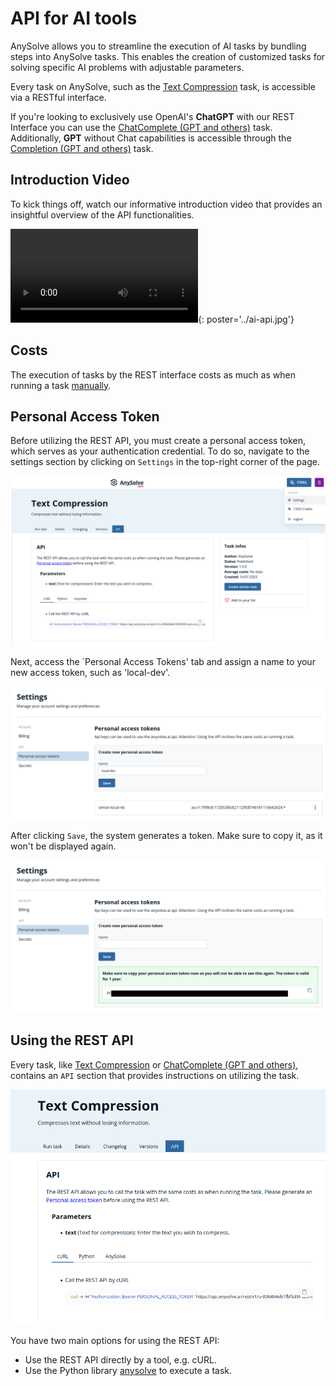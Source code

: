 # API for AI tools

AnySolve allows you to streamline the execution of AI tasks by bundling steps into AnySolve tasks. This enables the creation of customized tasks for solving specific AI problems with adjustable parameters.

Every task on AnySolve, such as the [Text Compression](https://www.anysolve.ai/tasks/u-806494eb1fbfb39f-text-compression?version=1.0.0) task, is accessible via a RESTful interface.

If you're looking to exclusively use OpenAI's **ChatGPT** with our REST Interface you can use the [ChatComplete (GPT and others)](https://www.anysolve.ai/tasks/intern-gpt-chat-completion) task. Additionally, **GPT** without Chat capabilities is accessible through the [Completion (GPT and others)](https://www.anysolve.ai/tasks/intern-gpt-completion) task.

## Introduction Video

To kick things off, watch our informative introduction video that provides an insightful overview of the API functionalities.

![type:video](ai-api.mp4){: poster='../ai-api.jpg'}

## Costs

The execution of tasks by the REST interface costs as much as when running a task [manually](https://www.anysolve.ai/pricing).

## Personal Access Token

Before utilizing the REST API, you must create a personal access token, which serves as your authentication credential. To do so, navigate to the settings section by clicking on `Settings` in the top-right corner of the page.

![Screenshot](pat-settings.png)

Next, access the `Personal Access Tokens' tab and assign a name to your new access token, such as 'local-dev'.

![Screenshot](pat-token.png)

After clicking `Save`, the system generates a token. Make sure to copy it, as it won't be displayed again.

![Screenshot](pat-created.png)

## Using the REST API

Every task, like [Text Compression](https://www.anysolve.ai/tasks/u-806494eb1fbfb39f-text-compression?version=1.0.0) or [ChatComplete (GPT and others)](https://www.anysolve.ai/tasks/intern-gpt-chat-completion), contains an `API` section that provides instructions on utilizing the task.

![Screenshot](pat-task.png)

You have two main options for using the REST API:

- Use the REST API directly by a tool, e.g. cURL.
- Use the Python library [anysolve](https://github.com/BlackriverOrg/anysolve) to execute a task.
